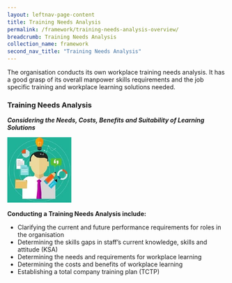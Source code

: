 ```yaml
---
layout: leftnav-page-content
title: Training Needs Analysis
permalink: /framework/training-needs-analysis-overview/
breadcrumb: Training Needs Analysis
collection_name: framework
second_nav_title: "Training Needs Analysis"
---
```


The organisation conducts its own workplace training needs analysis. It has a good grasp of its overall manpower skills requirements and the job specific training and workplace learning solutions needed.

### **Training Needs Analysis**
***Considering the Needs, Costs, Benefits and Suitability of Learning Solutions***


<div class="row">
    <div class="col is-6">
		<figure style="margin:0;">
			<img src="/images/tna.jpg" alt="Strategy"/>
			<figcaption class="has-text-weight-bold" style="color:#D2A00A"> </figcaption>
		</figure>
	</div>
	<div class="col is-6">
        <p>	
		<b>Conducting a Training Needs Analysis include:</b>
            <ul>
                <li>Clarifying the current and future performance requirements for roles in the organisation</li>
                <li>Determining the skills gaps in staff’s current knowledge, skills and attitude (KSA)</li>
		<li>Determining  the needs and requirements for workplace learning</li>
                <li>Determining the costs and benefits of workplace learning</li>
		<li>Establishing a total company training plan (TCTP)</li>    		    
            </ul>
		</p>
	</div>
</div>
